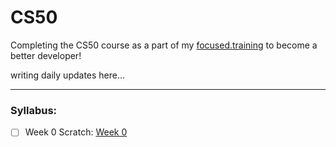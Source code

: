 # CS50

Completing the CS50 course as a part of my [focused.training](https://github.com/nihalsheikh/focused.training) to become a better developer!

writing daily updates here...

---

### Syllabus:

- [ ] Week 0 Scratch: [Week 0](week_0/NOTES.md)
